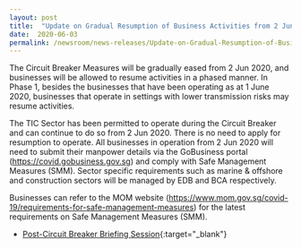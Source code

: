 ```yaml
---
layout: post
title:  "Update on Gradual Resumption of Business Activities from 2 Jun 2020"
date:  2020-06-03
permalink: /newsroom/news-releases/Update-on-Gradual-Resumption-of-Business-Activities-from-2-Jun-2020
---
```


The Circuit Breaker Measures will be gradually eased from 2 Jun 2020, and businesses will be allowed to resume activities in a phased manner. In Phase 1, besides the businesses that have been operating as at 1 June 2020, businesses that operate in settings with lower transmission risks may resume activities.

The TIC Sector has been permitted to operate during the Circuit Breaker and can continue to do so from 2 Jun 2020. There is no need to apply for resumption to operate. All businesses in operation from 2 Jun 2020 will need to submit their manpower details via the GoBusiness portal (https://covid.gobusiness.gov.sg) and comply with Safe Management Measures (SMM). Sector specific requirements such as marine & offshore and construction sectors will be managed by EDB and BCA respectively.
 
Businesses can refer to the MOM website (https://www.mom.gov.sg/covid-19/requirements-for-safe-management-measures) for the latest requirements on Safe Management Measures (SMM).

* [Post-Circuit Breaker Briefing Session](/files/documents/Post-Circuit-Breaker-Briefing-Session-final2.pdf){:target="_blank"}


